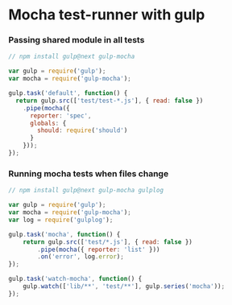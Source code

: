# Mocha test-runner with gulp

### Passing shared module in all tests

```js
// npm install gulp@next gulp-mocha

var gulp = require('gulp');
var mocha = require('gulp-mocha');

gulp.task('default', function() {
  return gulp.src(['test/test-*.js'], { read: false })
    .pipe(mocha({
      reporter: 'spec',
      globals: {
        should: require('should')
      }
    }));
});
```

### Running mocha tests when files change

```js
// npm install gulp@next gulp-mocha gulplog

var gulp = require('gulp');
var mocha = require('gulp-mocha');
var log = require('gulplog');

gulp.task('mocha', function() {
    return gulp.src(['test/*.js'], { read: false })
        .pipe(mocha({ reporter: 'list' }))
        .on('error', log.error);
});

gulp.task('watch-mocha', function() {
    gulp.watch(['lib/**', 'test/**'], gulp.series('mocha'));
});
```
